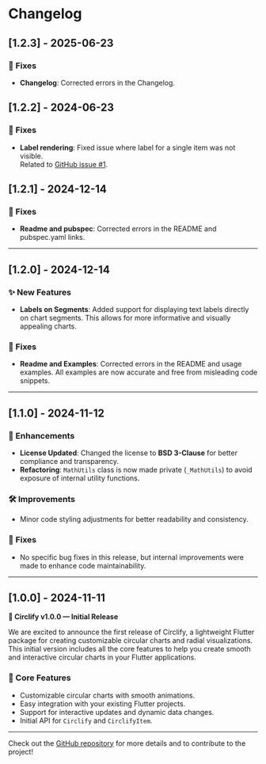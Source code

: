 # Changelog


## [1.2.3] - 2025-06-23

### 🐛 Fixes
- **Changelog**: Corrected errors in the Changelog.


## [1.2.2] - 2024-06-23

### 🐛 Fixes
- **Label rendering**: Fixed issue where label for a single item was not visible.  
  Related to [GitHub issue #1](https://github.com/zeffbtw/Circlify/issues/1).


## [1.2.1] - 2024-12-14

### 🐛 Fixes
- **Readme and pubspec**: Corrected errors in the README and pubspec.yaml links.

---

## [1.2.0] - 2024-12-14

### ✨ New Features
- **Labels on Segments**: Added support for displaying text labels directly on chart segments. This allows for more informative and visually appealing charts.

### 🐛 Fixes
- **Readme and Examples**: Corrected errors in the README and usage examples. All examples are now accurate and free from misleading code snippets.

---


## [1.1.0] - 2024-11-12

### 🚀 Enhancements
- **License Updated**: Changed the license to **BSD 3-Clause** for better compliance and transparency.
- **Refactoring**: `MathUtils` class is now made private (`_MathUtils`) to avoid exposure of internal utility functions.

### 🛠 Improvements
- Minor code styling adjustments for better readability and consistency.

### 🐛 Fixes
- No specific bug fixes in this release, but internal improvements were made to enhance code maintainability.

---

## [1.0.0] - 2024-11-11

**🚀 Circlify v1.0.0 — Initial Release**

We are excited to announce the first release of Circlify, a lightweight Flutter package for creating customizable circular charts and radial visualizations. This initial version includes all the core features to help you create smooth and interactive circular charts in your Flutter applications.

### 🎉 Core Features
- Customizable circular charts with smooth animations.
- Easy integration with your existing Flutter projects.
- Support for interactive updates and dynamic data changes.
- Initial API for `Circlify` and `CirclifyItem`.

---

Check out the [GitHub repository](https://github.com/zeffbtw/circlify) for more details and to contribute to the project!
